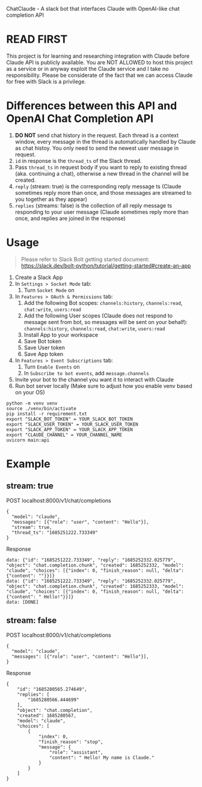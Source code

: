 ChatClaude - A slack bot that interfaces Claude with OpenAI-like chat completion API

# READ FIRST
This project is for learning and researching integration with Claude before Claude API is publicly available. You are NOT ALLOWED to host this project as a service or in anyway exploit the Claude service and I take no responsibility. Please be considerate of the fact that we can access Claude for free with Slack is a privilege.

# Differences between this API and OpenAI Chat Completion API
1. **DO NOT** send chat history in the request. Each thread is a context window, every message in the thread is automatically handled by Claude as chat histoy. You only need to send the newest user message in request. 
2. `id` in response is the `thread_ts` of the Slack thread.
3. Pass `thread_ts` in request body if you want to reply to existing thread (aka. continuing a chat), otherwise a new thread in the channel will be created.
4. `reply` (stream: true) is the corresponding reply message ts (Claude sometimes reply more than once, and those messages are streamed to you together as they appear)
5. `replies` (streams: false) is the collection of all reply message ts responding to your user message (Claude sometimes reply more than once, and replies are joined in the response)

# Usage
> Please refer to Slack Bolt getting started document: https://slack.dev/bolt-python/tutorial/getting-started#create-an-app
1. Create a Slack App
2. In `Settings > Socket Mode` tab:
    1. Turn `Socket Mode` on
3. In `Features > OAuth & Permissions` tab:
    1. Add the following Bot scopes: `channels:history`, `channels:read`, `chat:write`, `users:read`
    2. Add the following User scopes (Claude does not respond to message sent from bot, so messages will be sent on your behalf): `channels:history`, `channels:read`, `chat:write`, `users:read`
    3. Install App to your workspace
    4. Save Bot token
    5. Save User token
    6. Save App token
4. In `Features > Event Subscriptions` tab:
    1. Turn `Enable Events` on
    2. In `Subscribe to bot events`, add `message.channels`
5. Invite your bot to the channel you want it to interact with Claude
6. Run bot server locally (Make sure to adjust how you enable venv based on your OS)
```
python -m venv venv
source ./venv/bin/activate
pip install -r requirement.txt
export "SLACK_BOT_TOKEN" = YOUR_SLACK_BOT_TOKEN
export "SLACK_USER_TOKEN" = YOUR_SLACK_USER_TOKEN
export "SLACK_APP_TOKEN" = YOUR_SLACK_APP_TOKEN
export "CLAUDE_CHANNEL" = YOUR_CHANNEL_NAME
uvicorn main:api
```

# Example
## stream: true
POST localhost:8000/v1/chat/completions
```
{
  "model": "claude",
  "messages": [{"role": "user", "content": "Hello"}],
  "stream": true,
  "thread_ts": "1685251222.733349"
}
```
Response
```
data: {"id": "1685251222.733349", "reply": "1685252332.025779", "object": "chat.completion.chunk", "created": 1685252332, "model": "claude", "choices": [{"index": 0, "finish_reason": null, "delta": {"content": ""}}]}
data: {"id": "1685251222.733349", "reply": "1685252332.025779", "object": "chat.completion.chunk", "created": 1685252333, "model": "claude", "choices": [{"index": 0, "finish_reason": null, "delta": {"content": " Hello!"}}]}
data: [DONE]
```
## stream: false
POST localhost:8000/v1/chat/completions
```
{
  "model": "claude",
  "messages": [{"role": "user", "content": "Hello"}],
}
```
Response
```
{
    "id": "1685280565.274649",
    "replies": [
        "1685280566.444699"
    ],
    "object": "chat.completion",
    "created": 1685280567,
    "model": "claude",
    "choices": [
        {
            "index": 0,
            "finish_reason": "stop",
            "message": {
                "role": "assistant",
                "content": " Hello! My name is Claude."
            }
        }
    ]
}
```
